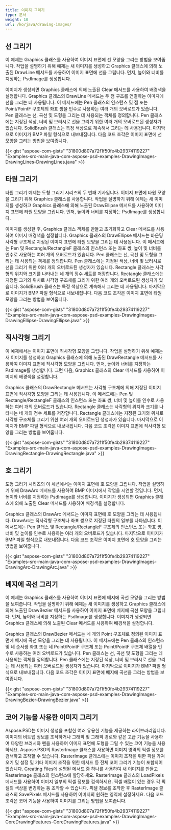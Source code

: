 ```yaml
---
title: 이미지 그리기
type: 문서
weight: 10
url: /ko/java/drawing-images/
---
```


## **선 그리기**
이 예제는 Graphics 클래스를 사용하여 이미지 표면에 선 모양을 그리는 방법을 보여줍니다. 작업을 설명하기 위해 예제는 새 이미지를 생성하고 Graphics 클래스에 의해 노출된 DrawLine 메서드를 사용하여 이미지 표면에 선을 그립니다. 먼저, 높이와 너비를 지정하는 PsdImage를 생성합니다.

이미지가 생성되면 Graphics 클래스에 의해 노출된 Clear 메서드를 사용하여 배경색을 설정합니다. Graphics 클래스의 DrawLine 메서드는 두 점 구조를 연결하는 이미지에 선을 그리는 데 사용됩니다. 이 메서드에는 Pen 클래스의 인스턴스 및 점 또는 Point/PointF 구조체의 좌표 쌍을 인수로 사용하는 여러 개의 오버로드가 있습니다. Pen 클래스는 선, 곡선 및 도형을 그리는 데 사용되는 객체를 정의합니다. Pen 클래스에는 지정된 색상, 너비 및 브러시로 선을 그리기 위한 여러 개의 오버로드된 생성자가 있습니다. SolidBrush 클래스는 특정 색상으로 계속해서 그리는 데 사용됩니다. 마지막으로 이미지가 BMP 파일 형식으로 내보내집니다. 다음 코드 조각은 이미지 표면에 선 모양을 그리는 방법을 보여줍니다.


{{< gist "aspose-com-gists" "31800d807a72f1f50fe4b29374119227" "Examples-src-main-java-com-aspose-psd-examples-DrawingImages-DrawingLines-DrawingLines.java" >}}
## **타원 그리기**
타원 그리기 예제는 도형 그리기 시리즈의 두 번째 기사입니다. 이미지 표면에 타원 모양을 그리기 위해 Graphics 클래스를 사용합니다. 작업을 설명하기 위해 예제는 새 이미지를 생성하고 Graphics 클래스에 의해 노출된 DrawEllipse 메서드를 사용하여 이미지 표면에 타원 모양을 그립니다. 먼저, 높이와 너비를 지정하는 PsdImage를 생성합니다.

이미지를 생성한 후, Graphics 클래스 객체를 만들고 초기화하고 Clear 메서드를 사용하여 이미지 배경색을 설정합니다. Graphics 클래스의 DrawEllipse 메서드는 바운딩 사각형 구조체로 지정된 이미지 표면에 타원 모양을 그리는 데 사용됩니다. 이 메서드에는 Pen 및 Rectangle/RectangleF 클래스의 인스턴스 또는 좌표 쌍, 높이 및 너비를 인수로 사용하는 여러 개의 오버로드가 있습니다. Pen 클래스는 선, 곡선 및 도형을 그리는 데 사용되는 객체를 정의합니다. Pen 클래스에는 지정된 색상, 너비 및 브러시로 선을 그리기 위한 여러 개의 오버로드된 생성자가 있습니다. Rectangle 클래스는 사각형의 위치와 크기를 나타내는 네 개의 정수 세트를 저장합니다. Rectangle 클래스에는 지정된 크기와 위치로 사각형 구조체를 그리기 위한 여러 개의 오버로드된 생성자가 있습니다. SolidBrush 클래스는 특정 색상으로 계속해서 그리는 데 사용됩니다. 마지막으로 이미지가 BMP 파일 형식으로 내보내집니다. 다음 코드 조각은 이미지 표면에 타원 모양을 그리는 방법을 보여줍니다.


{{< gist "aspose-com-gists" "31800d807a72f1f50fe4b29374119227" "Examples-src-main-java-com-aspose-psd-examples-DrawingImages-DrawingEllipse-DrawingEllipse.java" >}}
## **직사각형 그리기**
이 예제에서는 이미지 표면에 직사각형 모양을 그립니다. 작업을 설명하기 위해 예제는 새 이미지를 생성하고 Graphics 클래스에 의해 노출된 DrawRectangle 메서드를 사용하여 이미지 표면에 직사각형 모양을 그립니다. 먼저, 높이와 너비를 지정하는 PsdImage를 생성합니다. 그런 다음, Graphics 클래스의 Clear 메서드를 사용하여 이미지의 배경색을 설정합니다. 

Graphics 클래스의 DrawRectangle 메서드는 사각형 구조체에 의해 지정된 이미지 표면에 직사각형 모양을 그리는 데 사용됩니다. 이 메서드에는 Pen 및 Rectangle/RectangleF 클래스의 인스턴스 또는 좌표 쌍, 너비 및 높이를 인수로 사용하는 여러 개의 오버로드가 있습니다. Rectangle 클래스는 사각형의 위치와 크기를 나타내는 네 개의 정수 세트를 저장합니다. Rectangle 클래스에는 지정된 크기와 위치로 사각형 구조체를 그리기 위한 여러 개의 오버로드된 생성자가 있습니다. 마지막으로 이미지가 BMP 파일 형식으로 내보내집니다. 다음 코드 조각은 이미지 표면에 직사각형 모양을 그리는 방법을 보여줍니다.


{{< gist "aspose-com-gists" "31800d807a72f1f50fe4b29374119227" "Examples-src-main-java-com-aspose-psd-examples-DrawingImages-DrawingRectangle-DrawingRectangle.java" >}}
## **호 그리기**
도형 그리기 시리즈의 이 세션에서는 이미지 표면에 호 모양을 그립니다. 작업을 설명하기 위해 DrawArc 메서드를 사용하여 BMP 이미지에서 작업을 시연할 것입니다. 먼저, 높이와 너비를 지정하는 PsdImage를 생성합니다. 이미지가 생성되면 Graphics 클래스에 의해 노출된 Clear 메서드를 사용하여 배경색을 설정합니다.

Graphics 클래스의 DrawArc 메서드는 이미지 표면에 호 모양을 그리는 데 사용됩니다. DrawArc는 직사각형 구조체나 좌표 쌍으로 지정된 타원의 일부를 나타냅니다. 이 메서드에는 Pen 클래스 및 Rectangle/RectangleF 구조체의 인스턴스 또는 좌표 쌍, 너비 및 높이를 인수로 사용하는 여러 개의 오버로드가 있습니다. 마지막으로 이미지가 BMP 파일 형식으로 내보내집니다. 다음 코드 조각은 이미지 표면에 호 모양을 그리는 방법을 보여줍니다.


{{< gist "aspose-com-gists" "31800d807a72f1f50fe4b29374119227" "Examples-src-main-java-com-aspose-psd-examples-DrawingImages-DrawingArc-DrawingArc.java" >}}
## **베지에 곡선 그리기**
이 예제는 Graphics 클래스를 사용하여 이미지 표면에 베지에 곡선 모양을 그리는 방법을 보여줍니다. 작업을 설명하기 위해 예제는 새 이미지를 생성하고 Graphics 클래스에 의해 노출된 DrawBezier 메서드를 사용하여 이미지 표면에 베지에 곡선 모양을 그립니다. 먼저, 높이와 너비를 지정하는 PsdImage를 생성합니다. 이미지가 생성되면 Graphics 클래스에 의해 노출된 Clear 메서드를 사용하여 배경색을 설정합니다.

Graphics 클래스의 DrawBezier 메서드는 네 개의 Point 구조체로 정의된 이미지 표면에 베지에 곡선 모양을 그리는 데 사용됩니다. 이 메서드에는 Pen 클래스의 인스턴스 및 네 순서쌍 좌표 또는 네 Point/PointF 구조체 또는 Point/PointF 구조체 배열을 인수로 사용하는 여러 오버로드가 있습니다. Pen 클래스는 선, 곡선 및 도형을 그리는 데 사용되는 객체를 정의합니다. Pen 클래스에는 지정된 색상, 너비 및 브러시로 선을 그리는 데 사용되는 여러 오버로드된 생성자가 있습니다. 마지막으로 이미지가 BMP 파일 형식으로 내보내집니다. 다음 코드 조각은 이미지 표면에 베지에 곡선을 그리는 방법을 보여줍니다.


{{< gist "aspose-com-gists" "31800d807a72f1f50fe4b29374119227" "Examples-src-main-java-com-aspose-psd-examples-DrawingImages-DrawingBezier-DrawingBezier.java" >}}
## **코어 기능을 사용한 이미지 그리기**
Aspose.PSD는 이미지 생성을 포함한 여러 유용한 기능을 제공하는 라이브러리입니다. 이미지의 비트맵 정보를 조작하거나 그래픽 및 그래픽 경로와 같은 고급 기능을 사용하여 다양한 브러시와 펜을 사용하여 이미지 표면에 도형을 그릴 수 있는 코어 기능을 사용하세요. Aspose.PSD의 RasterImage 클래스를 사용하면 이미지 영역의 픽셀 정보를 검색하고 조작할 수 있습니다. RasterImage 클래스에는 이미지 조작을 위한 픽셀 가져오기 및 설정 및 기타 이미지 조작을 위한 메서드 등 전체 코어 그리기 기능이 포함되어 있습니다. Creating Files에 설명된 메서드 중 하나를 사용하여 새 이미지를 만들고 RasterImage 클래스의 인스턴스에 할당하세요. RasterImage 클래스의 LoadPixels 메서드를 사용하여 이미지 일부의 픽셀 정보를 검색하세요. 픽셀 배열이 있는 경우 각 픽셀의 색상을 변경하는 등 조작할 수 있습니다. 픽셀 정보를 조작한 후 RasterImage 클래스의 SavePixels 메서드를 사용하여 이미지의 원하는 영역에 설정하세요. 다음 코드 조각은 코어 기능을 사용하여 이미지를 그리는 방법을 보여줍니다.


{{< gist "aspose-com-gists" "31800d807a72f1f50fe4b29374119227" "Examples-src-main-java-com-aspose-psd-examples-DrawingImages-CoreDrawingFeatures-CoreDrawingFeatures.java" >}}
